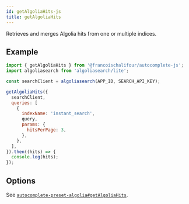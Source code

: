 ```yaml
---
id: getAlgoliaHits-js
title: getAlgoliaHits
---
```


Retrieves and merges Algolia hits from one or multiple indices.

## Example

```js
import { getAlgoliaHits } from '@francoischalifour/autocomplete-js';
import algoliasearch from 'algoliasearch/lite';

const searchClient = algoliasearch(APP_ID, SEARCH_API_KEY);

getAlgoliaHits({
  searchClient,
  queries: [
    {
      indexName: 'instant_search',
      query,
      params: {
        hitsPerPage: 3,
      },
    },
  ],
}).then((hits) => {
  console.log(hits);
});
```

## Options

See [`autocomplete-preset-algolia#getAlgoliaHits`](getAlgoliaHits#options).
